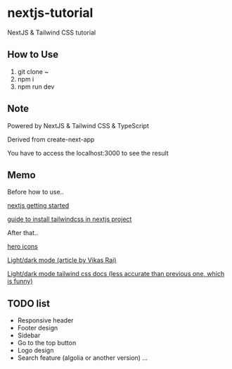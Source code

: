 # nextjs-tutorial
NextJS &amp; Tailwind CSS tutorial

## How to Use
1. git clone ~
2. npm i
3. npm run dev

## Note
Powered by NextJS & Tailwind CSS & TypeScript

Derived from create-next-app

You have to access the localhost:3000 to see the result

## Memo
Before how to use..

<a href="https://nextjs.org/docs/getting-started">nextjs getting started</a>

<a href="https://tailwindcss.com/docs/guides/nextjs">guide to install tailwindcss in nextjs project</a>

After that..

<a href="https://heroicons.com/">hero icons</a>

<a href="https://nextjsdev.com/add-dark-mode-in-nextjs-app-using-tailwind-css-dark-mode?x-host=nextjsdev.com">Light/dark mode (article by Vikas Rai)</a>

<a href="https://tailwindcss.com/docs/dark-mode">Light/dark mode tailwind css docs (less accurate than previous one, which is funny)</a>  

## TODO list
* Responsive header
* Footer design
* Sidebar
* Go to the top button
* Logo design
* Search feature (algolia or another version)
...
